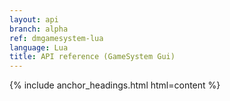 ```yaml
---
layout: api
branch: alpha
ref: dmgamesystem-lua
language: Lua
title: API reference (GameSystem Gui)
---
```

{% include anchor_headings.html html=content %}